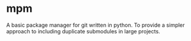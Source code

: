 # mpm
A basic package manager for git written in python. To provide a simpler approach to including duplicate submodules in large projects.
